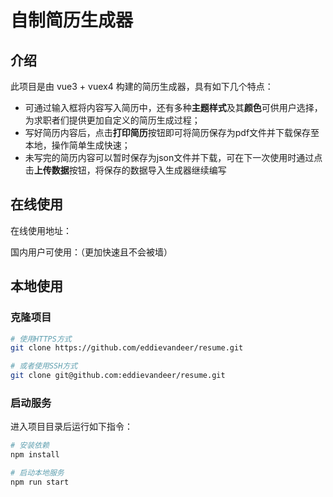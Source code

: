 # 自制简历生成器

## 介绍

此项目是由 vue3 + vuex4 构建的简历生成器，具有如下几个特点：

- 可通过输入框将内容写入简历中，还有多种**主题样式**及其**颜色**可供用户选择，为求职者们提供更加自定义的简历生成过程；
- 写好简历内容后，点击**打印简历**按钮即可将简历保存为pdf文件并下载保存至本地，操作简单生成快速；
- 未写完的简历内容可以暂时保存为json文件并下载，可在下一次使用时通过点击**上传数据**按钮，将保存的数据导入生成器继续编写

## 在线使用

在线使用地址：

国内用户可使用：（更加快速且不会被墙）

## 本地使用

### 克隆项目

```bash
# 使用HTTPS方式
git clone https://github.com/eddievandeer/resume.git

# 或者使用SSH方式
git clone git@github.com:eddievandeer/resume.git
```

### 启动服务

进入项目目录后运行如下指令：

~~~bash
# 安装依赖
npm install

# 启动本地服务
npm run start
~~~

